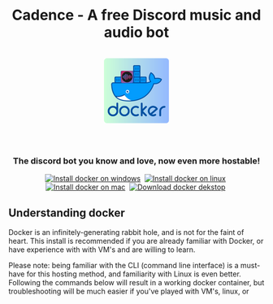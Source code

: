 <h1 align="center">
    <br>
    Cadence - A free Discord music and audio bot
    <br><br>
    <img src="docker-cadence-128x.png" alt="docker-cadence icon">
    <br><br>
</h1>

<h3 align="center">
    The discord bot you know and love, now even more hostable!
</h3>

<p align="center">
    <a href="https://docs.docker.com/desktop/install/windows-install/">
        <img src="https://img.shields.io/badge/Docker%20on%20windows-0150a2?style=for-the-badge&logo=windows&logoColor=white&labelColor=049cfc" alt="Install docker on windows"></a>&nbsp;
    <a href="https://docs.docker.com/engine/install/">
        <img src="https://img.shields.io/badge/Docker%20on%20linux-0150a2?style=for-the-badge&logo=linux&logoColor=white&labelColor=049cfc" alt="Install docker on linux"></a>&nbsp;
    <a href="https://docs.docker.com/desktop/install/mac-install/">
        <img src="https://img.shields.io/badge/Docker%20on%20macos-0150a2?style=for-the-badge&logo=apple&logoColor=white&labelColor=049cfc" alt="Install docker on mac"></a>&nbsp;
    <a href="https://docs.docker.com/get-docker/">
        <img src="https://img.shields.io/badge/Docker%20Desktop-0150a2?style=for-the-badge&logo=docker&logoColor=white&labelColor=049cfc" alt="Download docker dekstop"></a>&nbsp;
    </a>
</p>

## Understanding docker

Docker is an infinitely-generating rabbit hole, and is not for the faint of heart. This install is recommended if you are already familiar with Docker, or have experience with with VM's and are willing to learn.

Please note: being familiar with the CLI (command line interface) is a must-have for this hosting method, and familiarity with Linux is even better. Following the commands below will result in a working docker container, but troubleshooting will be much easier if you've played with VM's, linux, or 
